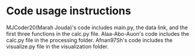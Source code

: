 # Code usage instructions
MJCoder20(Marah Jouda)'s code includes main.py, the data link, and the first three functions in the calc.py file.
Alaa-Abo-Auon's code includes the calc.py file in the processing folder.
Afnan97Sh's code includes the visualize.py file in the visualization folder.